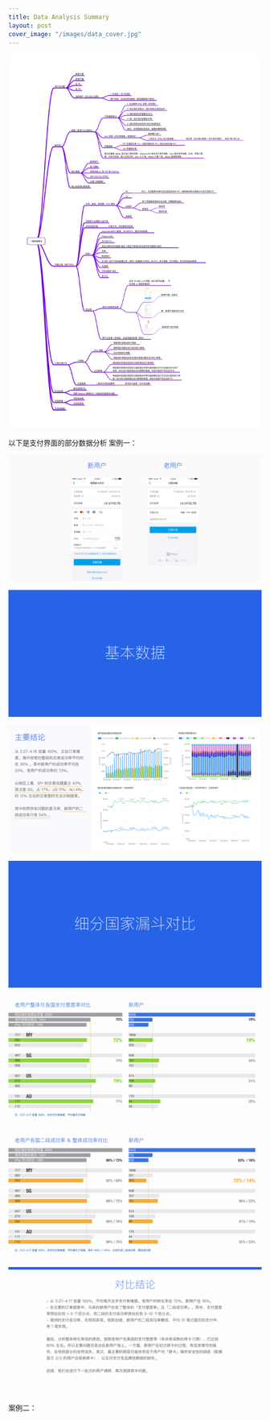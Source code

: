 ```yaml
---
title: Data Analysis Summary
layout: post
cover_image: "/images/data_cover.jpg"
---
```

![](/images/data_1.jpg)

以下是支付界面的部分数据分析
案例一：

![](/images/data420_2.jpg)

![](/images/data420_3.jpg)

![](/images/data420_4.jpg)

![](/images/data420_5.jpg)

![](/images/data420_6.jpg)

![](/images/data420_7.jpg)

![](/images/data420_8.jpg)

案例二：
